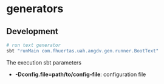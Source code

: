 # generators

## Development

```bash
# run text generator
sbt "runMain com.fhuertas.uah.angdv.gen.runner.BootText"
```

The execution sbt parameters 
 * **-Dconfig.file=path/to/config-file**: configuration file